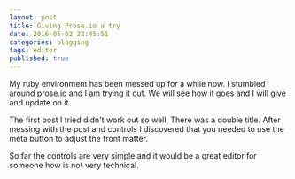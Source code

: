 ```yaml
---
layout: post
title: Giving Prose.io a try
date: 2016-05-02 22:45:51
categories: blogging
tags: editor
published: true
---
```


My ruby environment has been messed up for a while now. I stumbled around prose.io and I am trying it out. We will see how it goes and I will give and update on it.

<!--more-->

The first post I tried didn't work out so well. There was a double title. After messing with the post and controls I discovered that you needed to use the meta button to adjust the front matter. 

So far the controls are very simple and it would be a great editor for someone how is not very technical.
